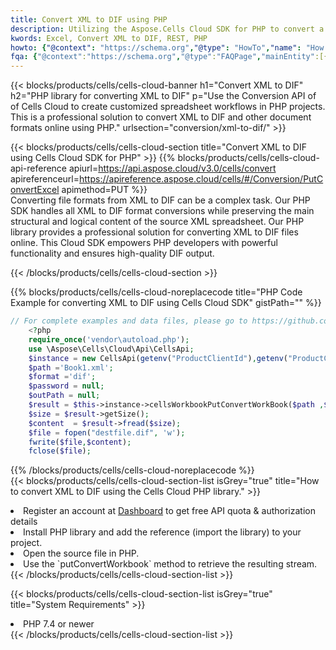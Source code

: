 ```yaml
---
title: Convert XML to DIF using PHP 
description: Utilizing the Aspose.Cells Cloud SDK for PHP to convert a XML format file to a DIF format file. 
kwords: Excel, Convert XML to DIF, REST, PHP
howto: {"@context": "https://schema.org","@type": "HowTo","name": "How to convert XML to DIF using the Cells Cloud PHP library.","description": "How to convert XML to DIF using the Cells Cloud PHP library.","image": {"@type": "ImageObject"},"url": "/php/conversion/xml-to-dif/","step": [{ "@type": "HowToStep","name": "How to convert XML to DIF using the Cells Cloud PHP library. step 1", "image": {"@type": "ImageObject",},"url": "/php/conversion/xml-to-dif/","text": "Register an account at <a href='https://dashboard.aspose.cloud/'>Dashboard</a> to get free API quota & authorization details",},{ "@type": "HowToStep","name": "How to convert XML to DIF using the Cells Cloud PHP library. step 1", "image": {"@type": "ImageObject",},"url": "/php/conversion/xml-to-dif/","text": "Install PHP library and add the reference (import the library) to your project.",},{ "@type": "HowToStep","name": "How to convert XML to DIF using the Cells Cloud PHP library. step 1", "image": {"@type": "ImageObject",},"url": "/php/conversion/xml-to-dif/","text": "Open the source file in PHP.",},{ "@type": "HowToStep","name": "How to convert XML to DIF using the Cells Cloud PHP library. step 1", "image": {"@type": "ImageObject",},"url": "/php/conversion/xml-to-dif/","text": "Use the `putConvertWorkbook` method to retrieve the resulting stream.",}, ],"supply": {"@type": "HowToSupply","name": "document"},"tool": [{"@type": "HowToTool","name": "phpstorm, Visual Studio Code, Eclipse"},{"@type": "HowToTool","name": "Aspose Cells"}],"totalTime": "PT6M"}
fqa: {"@context":"https://schema.org","@type":"FAQPage","mainEntity":[{"@type":"Question","name":"Why convert file formats in C# using REST API?","acceptedAnswer":{"@type":"Answer","text":"Documents are encoded in many ways, and some files may be incompatible with the software you use. To open and read such files, just convert them to appropriate file formats.<br/><ol><li>Install .NET SDK and add the reference (import the library) to your project.</li><li>Open the source file in C# using REST API.</li><li>Call the PutConvertWorkbookRequest() method, passing an output filename with required extension.</li><li>Get the result of conversion as a separate file.</li></ol>"}},{"@type":"Question","name":"What file formats can I convert with your C# library?","acceptedAnswer":{"@type":"Answer","text":"We support a variety of file formats for conversion using .NET library, including XLSX, Excel, xls , PDF, CSV, HTML, Markdown, XML, PNG, JPG, TIFF, Json, TXT and many more."}},{"@type":"Question","name":"What is the maximum allowed file size for conversion using this .NET library?","acceptedAnswer":{"@type":"Answer","text":"There are no file size limits for format conversions using .NET library."}}]}
---
```



{{< blocks/products/cells/cells-cloud-banner h1="Convert XML to DIF" h2="PHP library for converting XML to DIF" p="Use the Conversion API of of Cells Cloud to create customized spreadsheet workflows in PHP projects. This is a professional solution to convert XML to DIF and other document formats online using PHP." urlsection="conversion/xml-to-dif/" >}}

{{< blocks/products/cells/cells-cloud-section  title="Convert XML to DIF using Cells Cloud SDK for PHP" >}}
{{% blocks/products/cells/cells-cloud-api-reference  apiurl=https://api.aspose.cloud/v3.0/cells/convert  apireferenceurl=https://apireference.aspose.cloud/cells/#/Conversion/PutConvertExcel  apimethod=PUT %}}
<br/>
Converting file formats from XML to DIF can be a complex task. Our PHP SDK handles all XML to DIF format conversions while preserving the main structural and logical content of the source XML spreadsheet. Our PHP library provides a professional solution for converting XML to DIF files online. This Cloud SDK empowers PHP developers with powerful functionality and ensures high-quality DIF output.

{{< /blocks/products/cells/cells-cloud-section >}}

{{% blocks/products/cells/cells-cloud-noreplacecode title="PHP Code Example for converting XML to DIF using Cells Cloud SDK" gistPath="" %}}
 
```php
// For complete examples and data files, please go to https://github.com/aspose-cells-cloud/aspose-cells-cloud-php/
    <?php
    require_once('vendor\autoload.php');
    use \Aspose\Cells\Cloud\Api\CellsApi;
    $instance = new CellsApi(getenv("ProductClientId"),getenv("ProductClientSecret"));
    $path ='Book1.xml';    
    $format ='dif';
    $password = null;
    $outPath = null;      
    $result = $this->instance->cellsWorkbookPutConvertWorkBook($path ,$format, $password,  $outPath);
    $size = $result->getSize();
    $content  = $result->fread($size);
    $file = fopen("destfile.dif", 'w');
    fwrite($file,$content);
    fclose($file);
```
 
{{% /blocks/products/cells/cells-cloud-noreplacecode  %}}
<br/>
{{< blocks/products/cells/cells-cloud-section-list isGrey="true"  title="How to convert XML to DIF using the Cells Cloud PHP library." >}}
<li>Register an account at <a href="https://dashboard.aspose.cloud/">Dashboard</a> to get free API quota & authorization details</li>
<li>Install PHP library and add the reference (import the library) to your project.</li>
<li>Open the source file in PHP.</li>
<li>Use the `putConvertWorkbook` method to retrieve the resulting stream.</li>
{{< /blocks/products/cells/cells-cloud-section-list >}}

{{< blocks/products/cells/cells-cloud-section-list isGrey="true"  title="System Requirements" >}}
<li>PHP 7.4 or newer</li>
{{< /blocks/products/cells/cells-cloud-section-list >}}
